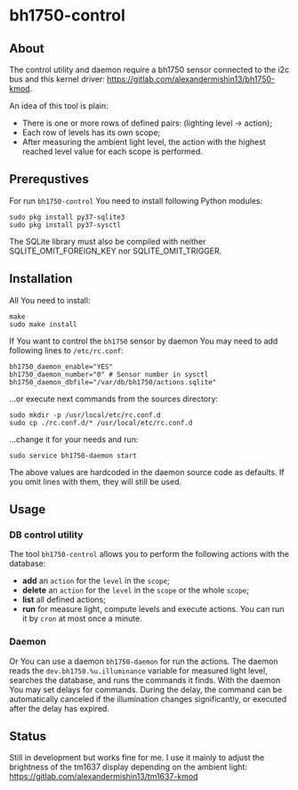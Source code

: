 # bh1750-control

## About

The control utility and daemon require a bh1750 sensor connected to the i2c bus
and this kernel driver: https://gitlab.com/alexandermishin13/bh1750-kmod.

An idea of this tool is plain:
* There is one or more rows of defined pairs: (lighting level -> action);
* Each row of levels has its own scope;
* After measuring the ambient light level, the action with the highest reached
level value for each scope is performed.

## Prerequstives

For run `bh1750-control` You need to install following Python modules:
```
sudo pkg install py37-sqlite3
sudo pkg install py37-sysctl
```
The SQLite library must also be compiled with neither SQLITE_OMIT_FOREIGN_KEY
nor SQLITE_OMIT_TRIGGER.

## Installation

All You need to install:
```
make
sudo make install
```
If You want to control the `bh1750` sensor by daemon You may need to add
 following lines to `/etc/rc.conf`:
```
bh1750_daemon_enable="YES"
bh1750_daemon_number="0" # Sensor number in sysctl
bh1750_daemon_dbfile="/var/db/bh1750/actions.sqlite"
```
...or execute next commands from the sources directory:
```
sudo mkdir -p /usr/local/etc/rc.conf.d
sudo cp ./rc.conf.d/* /usr/local/etc/rc.conf.d
```
...change it for your needs and run:
```
sudo service bh1750-daemon start
```
The above values are hardcoded in the daemon source code as defaults.
If you omit lines with them, they will still be used.

## Usage

### DB control utility

The tool `bh1750-control` allows you to perform the following actions with the
database:
* **add** an `action` for the `level` in the `scope`;
* **delete** an `action` for the `level` in the `scope` or the whole `scope`;
* **list** all defined actions;
* **run** for measure light, compute levels and execute actions.
You can run it by `cron` at most once a minute.

### Daemon

Or You can use a daemon `bh1750-daemon` for run the actions.
The daemon reads the `dev.bh1750.%u.illuminance` variable for measured light
level, searches the database, and runs the commands it finds. With the daemon
You may set delays for commands. During the delay, the command can be
automatically canceled if the illumination changes significantly, or executed
after the delay has expired.

## Status

Still in development but works fine for me.
I use it mainly to adjust the brightness of the tm1637 display depending on
the ambient light: https://gitlab.com/alexandermishin13/tm1637-kmod

